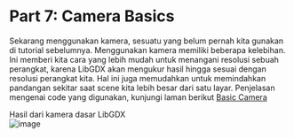 # Part 7: Camera Basics

Sekarang menggunakan kamera, sesuatu yang belum pernah kita gunakan di tutorial sebelumnya. Menggunakan kamera memiliki beberapa kelebihan. Ini memberi kita cara yang lebih mudah untuk menangani resolusi sebuah perangkat, karena LibGDX akan mengukur hasil hingga sesuai dengan resolusi perangkat kita. Hal ini juga memudahkan untuk memindahkan pandangan sekitar saat scene kita lebih besar dari satu layar. Penjelasan mengenai code yang digunakan, kunjungi laman berikut [Basic Camera](http://www.gamefromscratch.com/post/2013/11/06/LibGDX-Tutorial-7-Camera-basics.aspx)

Hasil dari kamera dasar LibGDX<br/>
![image](https://user-images.githubusercontent.com/30854454/30598727-c06ebca4-9d84-11e7-889d-25d9ca8c15ce.png)
